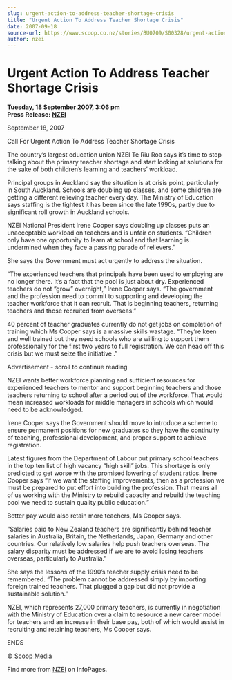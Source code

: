 ```yaml
---
slug: urgent-action-to-address-teacher-shortage-crisis
title: "Urgent Action To Address Teacher Shortage Crisis"
date: 2007-09-18
source-url: https://www.scoop.co.nz/stories/BU0709/S00328/urgent-action-to-address-teacher-shortage-crisis.htm
author: nzei
---
```

Urgent Action To Address Teacher Shortage Crisis
================================================

**Tuesday, 18 September 2007, 3:06 pm**  
**Press Release: [NZEI](https://info.scoop.co.nz/NZEI)**

September 18, 2007

Call For Urgent Action To Address Teacher Shortage Crisis

The country’s largest education union NZEI Te Riu Roa says it’s time to stop talking about the primary teacher shortage and start looking at solutions for the sake of both children’s learning and teachers’ workload.

Principal groups in Auckland say the situation is at crisis point, particularly in South Auckland. Schools are doubling up classes, and some children are getting a different relieving teacher every day. The Ministry of Education says staffing is the tightest it has been since the late 1990s, partly due to significant roll growth in Auckland schools.

NZEI National President Irene Cooper says doubling up classes puts an unacceptable workload on teachers and is unfair on students. “Children only have one opportunity to learn at school and that learning is undermined when they face a passing parade of relievers.”

She says the Government must act urgently to address the situation.

“The experienced teachers that principals have been used to employing are no longer there. It’s a fact that the pool is just about dry. Experienced teachers do not “grow” overnight,” Irene Cooper says. “The government and the profession need to commit to supporting and developing the teacher workforce that it can recruit. That is beginning teachers, returning teachers and those recruited from overseas.”

40 percent of teacher graduates currently do not get jobs on completion of training which Ms Cooper says is a massive skills wastage. “They’re keen and well trained but they need schools who are willing to support them professionally for the first two years to full registration. We can head off this crisis but we must seize the initiative .”

Advertisement - scroll to continue reading





NZEI wants better workforce planning and sufficient resources for experienced teachers to mentor and support beginning teachers and those teachers returning to school after a period out of the workforce. That would mean increased workloads for middle managers in schools which would need to be acknowledged.

Irene Cooper says the Government should move to introduce a scheme to ensure permanent positions for new graduates so they have the continuity of teaching, professional development, and proper support to achieve registration.

Latest figures from the Department of Labour put primary school teachers in the top ten list of high vacancy “high skill” jobs. This shortage is only predicted to get worse with the promised lowering of student ratios. Irene Cooper says “if we want the staffing improvements, then as a profession we must be prepared to put effort into building the profession. That means all of us working with the Ministry to rebuild capacity and rebuild the teaching pool we need to sustain quality public education.”

Better pay would also retain more teachers, Ms Cooper says.

”Salaries paid to New Zealand teachers are significantly behind teacher salaries in Australia, Britain, the Netherlands, Japan, Germany and other countries. Our relatively low salaries help push teachers overseas. The salary disparity must be addressed if we are to avoid losing teachers overseas, particularly to Australia.”

She says the lessons of the 1990’s teacher supply crisis need to be remembered. “The problem cannot be addressed simply by importing foreign trained teachers. That plugged a gap but did not provide a sustainable solution.”

NZEI, which represents 27,000 primary teachers, is currently in negotiation with the Ministry of Education over a claim to resource a new career model for teachers and an increase in their base pay, both of which would assist in recruiting and retaining teachers, Ms Cooper says.

ENDS

[© Scoop Media](http://www.scoop.co.nz/about/terms.html)

Find more from [NZEI](https://info.scoop.co.nz/NZEI) on InfoPages.